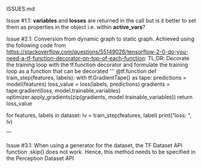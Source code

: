 ISSUES.md

Issue #1.1: __variables__ and __losses__ are returned in the call but is it better to set them as properties in the object i.e. within __active_vars__?


Issue #2.1: Conversion from dynamic graph to static graph. Achieved using the following code from https://stackoverflow.com/questions/55149026/tensorflow-2-0-do-you-need-a-tf-function-decorator-on-top-of-each-function:
TL;DR: Decorate the training loop with the tf.function decorator and formulate the training loop as a function that can be decorated
'''
@tf.function
def train_step(features, labels):
   with tf.GradientTape() as tape:
        predictions = model(features)
        loss_value = loss(labels, predictions)
    gradients = tape.gradient(loss, model.trainable_variables)
    optimizer.apply_gradients(zip(gradients, model.trainable_variables))
    return loss_value

for features, labels in dataset:
    lv = train_step(features, label)
    print("loss: ", lv)

 '''

 Issue #3.1: When using a generator for the dataset, the TF Dataset API function .skip() does not work. Hence, this method needs to be specified in the Perception Dataset API